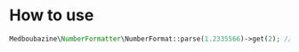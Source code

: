 # How to use
```php
Medboubazine\NumberFormatter\NumberFormat::parse(1.2335566)->get(2); // 1.23
```